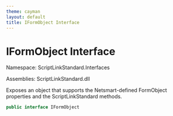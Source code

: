 ```yaml
---
theme: cayman
layout: default
title: IFormObject Interface
---
```


# IFormObject Interface

Namespace: ScriptLinkStandard.Interfaces

Assemblies: ScriptLinkStandard.dll

Exposes an object that supports the Netsmart-defined FormObject properties and the ScriptLinkStandard methods.

```c#
public interface IFormObject
```
